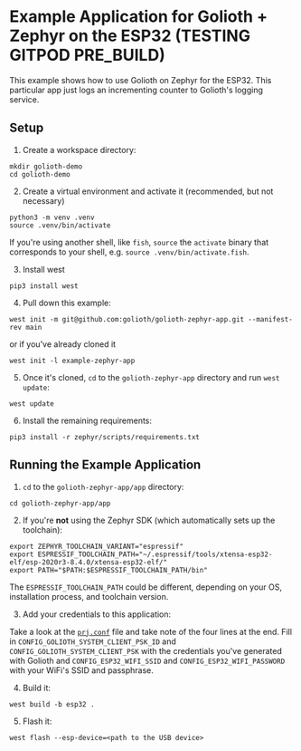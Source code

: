 # Example Application for Golioth + Zephyr on the ESP32 (TESTING GITPOD PRE_BUILD)

This example shows how to use Golioth on Zephyr for the ESP32. This particular app just logs an incrementing counter
to Golioth's logging service.

## Setup

1. Create a workspace directory:

```console
mkdir golioth-demo
cd golioth-demo
```

2. Create a virtual environment and activate it (recommended, but not necessary)

```console
python3 -m venv .venv
source .venv/bin/activate
```

If you're using another shell, like `fish`, `source` the `activate` binary that corresponds to your shell, e.g. `source .venv/bin/activate.fish`.

3. Install west

```console
pip3 install west
```

4. Pull down this example:

```console
west init -m git@github.com:golioth/golioth-zephyr-app.git --manifest-rev main
```

or if you've already cloned it

```console
west init -l example-zephyr-app
```

5. Once it's cloned, `cd` to the `golioth-zephyr-app` directory and run `west update`:

```console
west update
```
6. Install the remaining requirements:

```console
pip3 install -r zephyr/scripts/requirements.txt
```

## Running the Example Application

1. `cd` to the `golioth-zephyr-app/app` directory:

```console
cd golioth-zephyr-app/app
```

2. If you're **not** using the Zephyr SDK (which automatically sets up the toolchain):

```console
export ZEPHYR_TOOLCHAIN_VARIANT="espressif"
export ESPRESSIF_TOOLCHAIN_PATH="~/.espressif/tools/xtensa-esp32-elf/esp-2020r3-8.4.0/xtensa-esp32-elf/"
export PATH="$PATH:$ESPRESSIF_TOOLCHAIN_PATH/bin"
```

The `ESPRESSIF_TOOLCHAIN_PATH` could be different, depending on your OS, installation process, and toolchain version.

3. Add your credentials to this application:

Take a look at the [`prj.conf`](app/prj.conf) file and take note of the four lines at the end.
Fill in `CONFIG_GOLIOTH_SYSTEM_CLIENT_PSK_ID` and `CONFIG_GOLIOTH_SYSTEM_CLIENT_PSK` with the credentials you've generated with Golioth
and `CONFIG_ESP32_WIFI_SSID` and `CONFIG_ESP32_WIFI_PASSWORD` with your WiFi's SSID and passphrase.

4. Build it:

```console
west build -b esp32 .
```

5. Flash it:

```console
west flash --esp-device=<path to the USB device>
```

